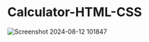 # Calculator-HTML-CSS
![Screenshot 2024-08-12 101847](https://github.com/user-attachments/assets/3bf95005-cd12-49cd-910a-77b3ed7357dc)
